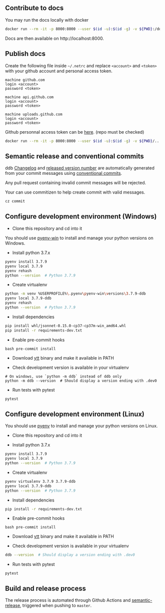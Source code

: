 ## Contribute to docs

You may run the docs locally with docker

```bash
docker run --rm -it -p 8000:8000 --user $(id -u):$(id -g) -v ${PWD}:/docs squidfunk/mkdocs-material serve
```

Docs are then available on http://localhost:8000.

## Publish docs

Create the following file inside `~/.netrc` and replace `<account>` and `<token>` with your github account and personal
access token.

```
machine github.com
login <account>
password <token>

machine api.github.com
login <account>
password <token>

machine uploads.github.com
login <account>
password <token>
```

Github personnal access token can be [here](https://github.com/settings/tokens). (repo must be checked)

```bash
docker run --rm -it -p 8000:8000 --user $(id -u):$(id -g) -v ${PWD}/..:/docs -v ${HOME}/.netrc:/.netrc:ro --workdir=/docs/ddb squidfunk/mkdocs-material gh-deploy
```

## Semantic release and conventional commits

ddb [Changelog](./CHANGELOG.md)
and [released version number](https://github.com/inetum-orleans/docker-devbox-ddb/releases) are automatically
generated from your commit messages using [conventional commits](https://www.conventionalcommits.org/en/v1.0.0/).

Any pull request containing invalid commit messages will be rejected.

Your can use commitizen to help create commit with valid messages.

```bash
cz commit
```

## Configure development environment (Windows)

- Clone this repository and cd into it

You should use [pyenv-win](https://github.com/pyenv-win/pyenv-win) to install and manage your python versions on
Windows.

- Install python 3.7.x

```bash
pyenv install 3.7.9
pyenv local 3.7.9
pyenv rehash
python --version  # Python 3.7.9
```

- Create virtualenv

```bash
python -m venv %USERPROFILE%\.pyenv\pyenv-win\versions\3.7.9-ddb
pyenv local 3.7.9-ddb
pyenv rehash
python --version  # Python 3.7.9
```

- Install dependencies

```bash
pip install whl/jsonnet-0.15.0-cp37-cp37m-win_amd64.whl
pip install -r requirements-dev.txt
```

- Enable pre-commit hooks

``bash pre-commit install
``

- Download [ytt](https://get-ytt.io/) binary and make it available in PATH

- Check development version is available in your virtualenv

```
# On windows, use `python -m ddb` instead of ddb only
python -m ddb --version  # Should display a version ending with .dev0
```

- Run tests with pytest

```bash
pytest
```

## Configure development environment (Linux)

You should use [pyenv](https://github.com/pyenv/pyenv) to install and manage your python versions on Linux.

- Clone this repository and cd into it

- Install python 3.7.x

```bash
pyenv install 3.7.9
pyenv local 3.7.9
python --version  # Python 3.7.9
```

- Create virtualenv

```bash
pyenv virtualenv 3.7.9 3.7.9-ddb
pyenv local 3.7.9-ddb
python --version  # Python 3.7.9
```

- Install dependencies

```bash
pip install -r requirements-dev.txt
```

- Enable pre-commit hooks

``bash pre-commit install
``

- Download [ytt](https://get-ytt.io/) binary and make it available in PATH

- Check development version is available in your virtualenv

```bash
ddb --version  # Should display a version ending with .dev0
```

- Run tests with pytest

```
pytest
```

## Build and release process

The release process is automated through Github Actions and 
[semantic-release](https://python-semantic-release.readthedocs.io/en/latest/), triggered when pushing to `master`.